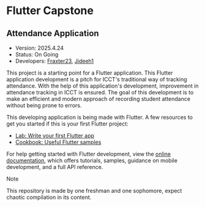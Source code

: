 # Flutter Capstone
## Attendance Application
* Version: 2025.4.24
* Status: On Going
* Developers: [Fraxter23](https://github.com/Tatine-Fraxter23), [Jideeh1](https://github.com/Jideeh1)

This project is a starting point for a Flutter application. This Flutter application development is a pitch for ICCT's traditional way of tracking attendance.
With the help of this application's development, improvement in attendance tracking in ICCT is ensured. The goal of this development is to make an efficient and modern approach of recording student attendance without being prone to errors.

This developing application is being made with Flutter. A few resources to get you started if this is your first Flutter project:

- [Lab: Write your first Flutter app](https://docs.flutter.dev/get-started/codelab)
- [Cookbook: Useful Flutter samples](https://docs.flutter.dev/cookbook)

For help getting started with Flutter development, view the
[online documentation](https://docs.flutter.dev/), which offers tutorials,
samples, guidance on mobile development, and a full API reference.


> [!NOTE]
> This repository is made by one freshman and one sophomore, expect chaotic compilation in its content.
